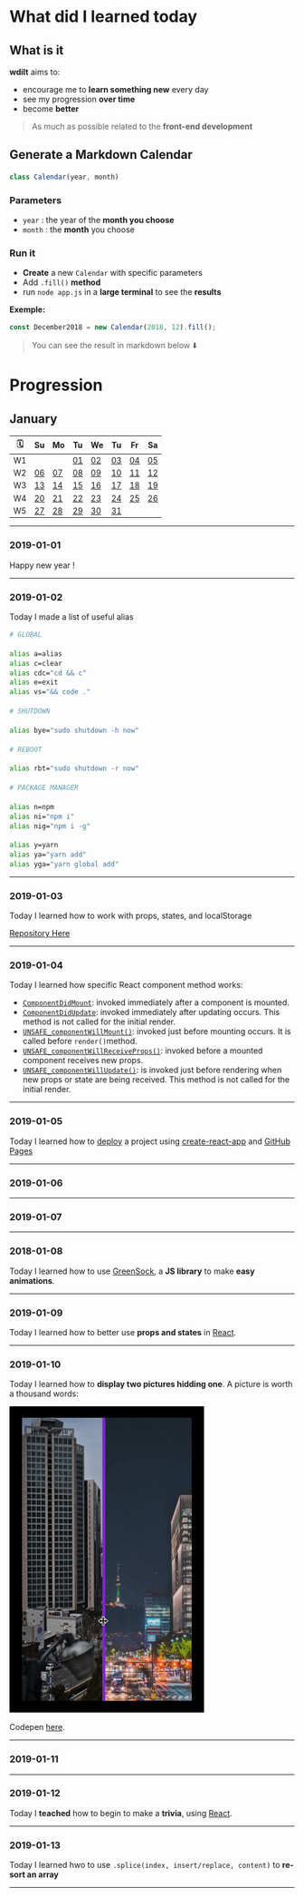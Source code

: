 # What did I learned today

## What is it

**wdilt** aims to:

- encourage me to **learn something new** every day
- see my progression **over time**
- become **better**

> As much as possible related to the **front-end development**

## Generate a Markdown Calendar

```JavaScript
class Calendar(year, month)
```

### Parameters

- `year` : the year of the **month you choose**
- `month` : the **month** you choose

### Run it

- **Create** a new `Calendar` with specific parameters
- Add `.fill()` **method**
- run `node app.js` in a **large terminal** to see the **results**

__Exemple:__

```JavaScript
const December2018 = new Calendar(2018, 12).fill();
```

> You can see the result in markdown below ⬇️

# Progression

## January

| 🗓 |        Su       |        Mo       |        Tu       |        We       |        Tu       |        Fr       |        Sa       |
| -- | --------------- | --------------- | --------------- | --------------- | --------------- | --------------- | --------------- |
| W1 |                 |                 |[01](#2019-01-01)|[02](#2019-01-02)|[03](#2019-01-03)|[04](#2019-01-04)|[05](#2019-01-05)|
| W2 |[06](#2019-01-06)|[07](#2019-01-07)|[08](#2019-01-08)|[09](#2019-01-09)|[10](#2019-01-10)|[11](#2019-01-11)|[12](#2019-01-12)|
| W3 |[13](#2019-01-13)|[14](#2019-01-14)|[15](#2019-01-15)|[16](#2019-01-16)|[17](#2019-01-17)|[18](#2019-01-18)|[19](#2019-01-19)|
| W4 |[20](#2019-01-20)|[21](#2019-01-21)|[22](#2019-01-22)|[23](#2019-01-23)|[24](#2019-01-24)|[25](#2019-01-25)|[26](#2019-01-26)|
| W5 |[27](#2019-01-27)|[28](#2019-01-28)|[29](#2019-01-29)|[30](#2019-01-30)|[31](#2019-01-31)|                 |                 |

----

### 2019-01-01

Happy new year !

----

### 2019-01-02

Today I made a list of useful alias

```bash
# GLOBAL

alias a=alias
alias c=clear
alias cdc="cd && c"
alias e=exit
alias vs="&& code ."

# SHUTDOWN

alias bye="sudo shutdown -h now"

# REBOOT

alias rbt="sudo shutdown -r now"

# PACKAGE MANAGER

alias n=npm
alias ni="npm i"
alias nig="npm i -g"

alias y=yarn
alias ya="yarn add"
alias yga="yarn global add"
```

----

### 2019-01-03

Today I learned how to work with props, states, and localStorage

[Repository Here](https://github.com/blyndusk/quizzzy)

----

### 2019-01-04

Today I learned how specific React component method works:

- [`ComponentDidMount`](https://reactjs.org/docs/react-component.html#componentdidmount): invoked immediately after a component is mounted.
- [`ComponentDidUpdate`](https://reactjs.org/docs/react-component.html#componentdidupdate): invoked immediately after updating occurs. This method is not called for the initial render.
- [`UNSAFE_componentWillMount()`](https://reactjs.org/docs/react-component.html#unsafe_componentwillmount):  invoked just before mounting occurs. It is called before `render()`method.
- [`UNSAFE_componentWillReceiveProps()`](https://reactjs.org/docs/react-component.html#unsafe_componentwillreceiveprops): invoked before a mounted component receives new props.
- [`UNSAFE_componentWillUpdate()`](https://reactjs.org/docs/react-component.html#unsafe_componentwillupdate):  is invoked just before rendering when new props or state are being received. This method is not called for the initial render.

----

### 2019-01-05

Today I learned how to [deploy](https://facebook.github.io/create-react-app/docs/deployment) a project using [create-react-app](https://github.com/facebook/create-react-app) and [GitHub Pages](https://pages.github.com/)

----

### 2019-01-06

----

### 2019-01-07

----

### 2018-01-08

Today I learned how to use [GreenSock](https://greensock.com/), a **JS library** to make **easy animations**.

----

### 2019-01-09

Today I learned how to better use **props and states** in [React](https://reactjs.org/).

----

### 2019-01-10

Today I learned how to **display two pictures hidding one**. A picture is worth a thousand words:

![2picsin1](./pics/2picsin1.gif)

Codepen [here](https://codepen.io/blyndusk/pen/JwmRjq).

----

### 2019-01-11

----

### 2019-01-12

Today I **teached** how to begin to make a **trivia**, using [React](https://reactjs.org/).

----

### 2019-01-13

Today I learned hwo to use `.splice(index, insert/replace, content)` to **re-sort an array**

----